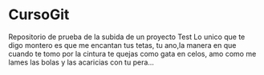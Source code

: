 # CursoGit
Repositorio de prueba de la subida de un proyecto
Test
Lo unico que te digo montero es que me encantan tus tetas, tu ano,la manera en que cuando te tomo por la cintura te quejas como gata en celos, amo como me lames las bolas y las acaricias con tu pera...
